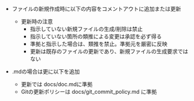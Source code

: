 + ファイルの新規作成時に以下の内容をコメントアウトに追加または更新
  - 更新時の注意
    - 指示していない新規ファイルの生成/削除は禁止
    - 指示していない箇所の類推による変更は承認を必ず得る
    - 準拠と指示した場合は、類推を禁止。準拠元を厳密に反映
    - 更新は既存のファイルの更新であり、新規ファイルの生成要求ではない

+ .mdの場合は更に以下を追加
    - 更新では docs/doc.mdに準拠
    - Gitの更新ポリシーは docs/git_commit_policy.md に準拠
